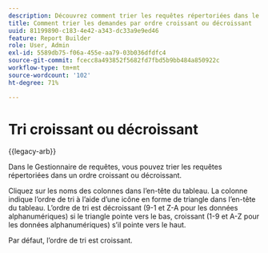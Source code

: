 ```yaml
---
description: Découvrez comment trier les requêtes répertoriées dans le Gestionnaire de requêtes par ordre croissant ou décroissant.
title: Comment trier les demandes par ordre croissant ou décroissant
uuid: 81199890-c183-4e42-a343-dc33a9e9ed46
feature: Report Builder
role: User, Admin
exl-id: 5589db75-f06a-455e-aa79-03b036dfdfc4
source-git-commit: fcecc8a493852f5682fd7fbd5b9bb484a850922c
workflow-type: tm+mt
source-wordcount: '102'
ht-degree: 71%

---
```


# Tri croissant ou décroissant

{{legacy-arb}}

Dans le Gestionnaire de requêtes, vous pouvez trier les requêtes répertoriées dans un ordre croissant ou décroissant.

Cliquez sur les noms des colonnes dans l’en-tête du tableau. La colonne indique l’ordre de tri à l’aide d’une icône en forme de triangle dans l’en-tête du tableau. L’ordre de tri est décroissant (9-1 et Z-A pour les données alphanumériques) si le triangle pointe vers le bas, croissant (1-9 et A-Z pour les données alphanumériques) s’il pointe vers le haut.

Par défaut, l’ordre de tri est croissant.
